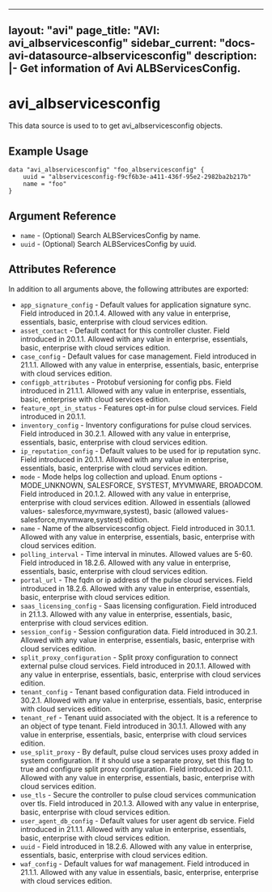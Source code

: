 <!--
    Copyright 2021 VMware, Inc.
    SPDX-License-Identifier: Mozilla Public License 2.0
-->
---
layout: "avi"
page_title: "AVI: avi_albservicesconfig"
sidebar_current: "docs-avi-datasource-albservicesconfig"
description: |-
  Get information of Avi ALBServicesConfig.
---

# avi_albservicesconfig

This data source is used to to get avi_albservicesconfig objects.

## Example Usage

```hcl
data "avi_albservicesconfig" "foo_albservicesconfig" {
    uuid = "albservicesconfig-f9cf6b3e-a411-436f-95e2-2982ba2b217b"
    name = "foo"
}
```

## Argument Reference

* `name` - (Optional) Search ALBServicesConfig by name.
* `uuid` - (Optional) Search ALBServicesConfig by uuid.

## Attributes Reference

In addition to all arguments above, the following attributes are exported:

* `app_signature_config` - Default values for application signature sync. Field introduced in 20.1.4. Allowed with any value in enterprise, essentials, basic, enterprise with cloud services edition.
* `asset_contact` - Default contact for this controller cluster. Field introduced in 20.1.1. Allowed with any value in enterprise, essentials, basic, enterprise with cloud services edition.
* `case_config` - Default values for case management. Field introduced in 21.1.1. Allowed with any value in enterprise, essentials, basic, enterprise with cloud services edition.
* `configpb_attributes` - Protobuf versioning for config pbs. Field introduced in 21.1.1. Allowed with any value in enterprise, essentials, basic, enterprise with cloud services edition.
* `feature_opt_in_status` - Features opt-in for pulse cloud services. Field introduced in 20.1.1.
* `inventory_config` - Inventory configurations for pulse cloud services. Field introduced in 30.2.1. Allowed with any value in enterprise, essentials, basic, enterprise with cloud services edition.
* `ip_reputation_config` - Default values to be used for ip reputation sync. Field introduced in 20.1.1. Allowed with any value in enterprise, essentials, basic, enterprise with cloud services edition.
* `mode` - Mode helps log collection and upload. Enum options - MODE_UNKNOWN, SALESFORCE, SYSTEST, MYVMWARE, BROADCOM. Field introduced in 20.1.2. Allowed with any value in enterprise, enterprise with cloud services edition. Allowed in essentials (allowed values- salesforce,myvmware,systest), basic (allowed values- salesforce,myvmware,systest) edition.
* `name` - Name of the albservicesconfig object. Field introduced in 30.1.1. Allowed with any value in enterprise, essentials, basic, enterprise with cloud services edition.
* `polling_interval` - Time interval in minutes. Allowed values are 5-60. Field introduced in 18.2.6. Allowed with any value in enterprise, essentials, basic, enterprise with cloud services edition.
* `portal_url` - The fqdn or ip address of the pulse cloud services. Field introduced in 18.2.6. Allowed with any value in enterprise, essentials, basic, enterprise with cloud services edition.
* `saas_licensing_config` - Saas licensing configuration. Field introduced in 21.1.3. Allowed with any value in enterprise, essentials, basic, enterprise with cloud services edition.
* `session_config` - Session configuration data. Field introduced in 30.2.1. Allowed with any value in enterprise, essentials, basic, enterprise with cloud services edition.
* `split_proxy_configuration` - Split proxy configuration to connect external pulse cloud services. Field introduced in 20.1.1. Allowed with any value in enterprise, essentials, basic, enterprise with cloud services edition.
* `tenant_config` - Tenant based configuration data. Field introduced in 30.2.1. Allowed with any value in enterprise, essentials, basic, enterprise with cloud services edition.
* `tenant_ref` - Tenant uuid associated with the object. It is a reference to an object of type tenant. Field introduced in 30.1.1. Allowed with any value in enterprise, essentials, basic, enterprise with cloud services edition.
* `use_split_proxy` - By default, pulse cloud services uses proxy added in system configuration. If it should use a separate proxy, set this flag to true and configure split proxy configuration. Field introduced in 20.1.1. Allowed with any value in enterprise, essentials, basic, enterprise with cloud services edition.
* `use_tls` - Secure the controller to pulse cloud services communication over tls. Field introduced in 20.1.3. Allowed with any value in enterprise, basic, enterprise with cloud services edition.
* `user_agent_db_config` - Default values for user agent db service. Field introduced in 21.1.1. Allowed with any value in enterprise, essentials, basic, enterprise with cloud services edition.
* `uuid` - Field introduced in 18.2.6. Allowed with any value in enterprise, essentials, basic, enterprise with cloud services edition.
* `waf_config` - Default values for waf management. Field introduced in 21.1.1. Allowed with any value in essentials, basic, enterprise, enterprise with cloud services edition.

